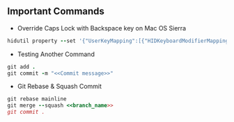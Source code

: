 ## Important Commands

- Override Caps Lock with Backspace key on Mac OS Sierra
```ruby
hidutil property --set '{"UserKeyMapping":[{"HIDKeyboardModifierMappingSrc":0x700000039,"HIDKeyboardModifierMappingDst":0x70000002A}]}'
```
- Testing Another Command
```ruby
git add .
git commit -m "<<Commit message>>"
```
- Git Rebase & Squash Commit
```ruby
git rebase mainline
git merge --squash <<branch_name>>
git commit .
```
